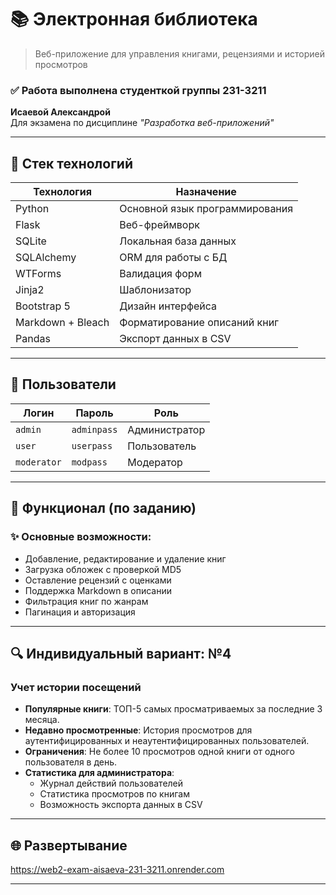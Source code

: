 # 📚 Электронная библиотека  
> Веб-приложение для управления книгами, рецензиями и историей просмотров  

### ✅ Работа выполнена студенткой группы **231-3211**  
**Исаевой Александрой**  
Для экзамена по дисциплине *"Разработка веб-приложений"*

---

## 🧰 Стек технологий
| Технология     | Назначение                         |
|----------------|------------------------------------|
| Python         | Основной язык программирования     |
| Flask          | Веб-фреймворк                      |
| SQLite         | Локальная база данных              |
| SQLAlchemy     | ORM для работы с БД                |
| WTForms        | Валидация форм                     |
| Jinja2         | Шаблонизатор                       |
| Bootstrap 5    | Дизайн интерфейса                  |
| Markdown + Bleach | Форматирование описаний книг   |
| Pandas         | Экспорт данных в CSV               |

---

## 👤 Пользователи

| Логин       | Пароль     | Роль         |
|-------------|------------|--------------|
| `admin`     | `adminpass`| Администратор|
| `user`      | `userpass` | Пользователь |
| `moderator` | `modpass`  | Модератор    |

---

## 📌 Функционал (по заданию)

### ✨ Основные возможности:
- Добавление, редактирование и удаление книг
- Загрузка обложек с проверкой MD5
- Оставление рецензий с оценками
- Поддержка Markdown в описании
- Фильтрация книг по жанрам
- Пагинация и авторизация

---

## 🔍 Индивидуальный вариант: №4  
### Учет истории посещений

- **Популярные книги**: ТОП-5 самых просматриваемых за последние 3 месяца.
- **Недавно просмотренные**: История просмотров для аутентифицированных и неаутентифицированных пользователей.
- **Ограничения**: Не более 10 просмотров одной книги от одного пользователя в день.
- **Статистика для администратора**:
  - Журнал действий пользователей
  - Статистика просмотров по книгам
  - Возможность экспорта данных в CSV

---

## 🌐 Развертывание

https://web2-exam-aisaeva-231-3211.onrender.com

---
